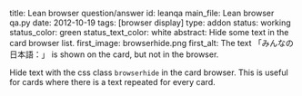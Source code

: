 title: Lean browser question/answer
id: leanqa
main_file: Lean browser qa.py
date: 2012-10-19
tags: [browser display]
type: addon
status: working
status_color: green
status_text_color: white
abstract: Hide some text in the card browser list.
first_image: browserhide.png
first_alt: The text 「みんなの日本語：」 is shown on the card, but not in the browser.

Hide text with the css class `browserhide` in the card browser. This
is useful for cards where there is a text repeated for every card.
